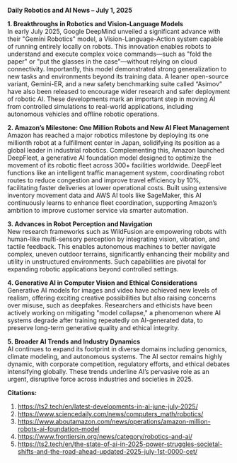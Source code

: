 **Daily Robotics and AI News – July 1, 2025**

**1. Breakthroughs in Robotics and Vision-Language Models**  
In early July 2025, Google DeepMind unveiled a significant advance with their "Gemini Robotics" model, a Vision-Language-Action system capable of running entirely locally on robots. This innovation enables robots to understand and execute complex voice commands—such as "fold the paper" or "put the glasses in the case"—without relying on cloud connectivity. Importantly, this model demonstrated strong generalization to new tasks and environments beyond its training data. A leaner open-source variant, Gemini-ER, and a new safety benchmarking suite called “Asimov” have also been released to encourage wider research and safer deployment of robotic AI. These developments mark an important step in moving AI from controlled simulations to real-world applications, including autonomous vehicles and offline robotic operations.

**2. Amazon’s Milestone: One Million Robots and New AI Fleet Management**  
Amazon has reached a major robotics milestone by deploying its one millionth robot at a fulfillment center in Japan, solidifying its position as a global leader in industrial robotics. Complementing this, Amazon launched DeepFleet, a generative AI foundation model designed to optimize the movement of its robotic fleet across 300+ facilities worldwide. DeepFleet functions like an intelligent traffic management system, coordinating robot routes to reduce congestion and improve travel efficiency by 10%, facilitating faster deliveries at lower operational costs. Built using extensive inventory movement data and AWS AI tools like SageMaker, this AI continuously learns to enhance fleet coordination, supporting Amazon’s ambition to improve customer service via smarter automation.

**3. Advances in Robot Perception and Navigation**  
New research frameworks such as WildFusion are empowering robots with human-like multi-sensory perception by integrating vision, vibration, and tactile feedback. This enables autonomous machines to better navigate complex, uneven outdoor terrains, significantly enhancing their mobility and utility in unstructured environments. Such capabilities are pivotal for expanding robotic applications beyond controlled settings.

**4. Generative AI in Computer Vision and Ethical Considerations**  
Generative AI models for images and video have achieved new levels of realism, offering exciting creative possibilities but also raising concerns over misuse, such as deepfakes. Researchers and ethicists have been actively working on mitigating "model collapse," a phenomenon where AI systems degrade after training repeatedly on AI-generated data, to preserve long-term generative quality and ethical integrity.

**5. Broader AI Trends and Industry Dynamics**  
AI continues to expand its footprint in diverse domains including genomics, climate modeling, and autonomous systems. The AI sector remains highly dynamic, with corporate competition, regulatory efforts, and ethical debates intensifying globally. These trends underline AI’s pervasive role as an urgent, disruptive force across industries and societies in 2025.

**Citations:**
1. https://ts2.tech/en/latest-developments-in-ai-june-july-2025/
2. https://www.sciencedaily.com/news/computers_math/robotics/
3. https://www.aboutamazon.com/news/operations/amazon-million-robots-ai-foundation-model
4. https://www.frontiersin.org/news/category/robotics-and-ai/
5. https://ts2.tech/en/the-state-of-ai-in-2025-power-struggles-societal-shifts-and-the-road-ahead-updated-2025-july-1st-0000-cet/